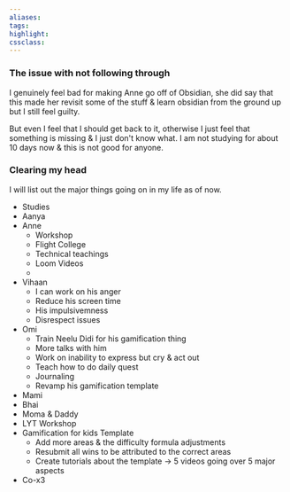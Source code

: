 ```yaml
---
aliases:  
tags:
highlight:  
cssclass:
---
```


### The issue with not following through
I genuinely feel bad for making Anne go off of Obsidian, she did say that this made her revisit some of the stuff & learn obsidian from the ground up but I still feel guilty.

But even I feel that I should get back to it, otherwise I just feel that something is missing & I just don't know what.
I am not studying for about 10 days now & this is not good for anyone.

### Clearing my head
I will list out the major things going on in my life as of now.

- Studies
- Aanya
- Anne
	- Workshop
	- Flight College
	- Technical teachings
	- Loom Videos
	- 
- Vihaan
	- I can work on his anger
	- Reduce his screen time
	- His impulsivemness
	- Disrespect issues
- Omi
	- Train Neelu Didi for his gamification thing
	- More talks with him
	- Work on inability to express but cry & act out
	- Teach how to do daily quest
	- Journaling
	- Revamp his gamification template 
- Mami
- Bhai
- Moma & Daddy
- LYT Workshop
- Gamification for kids Template
	- Add more areas & the difficulty formula adjustments
	- Resubmit all wins to be attributed to the correct areas
	- Create tutorials about the template → 5 videos going over 5 major aspects
- Co-x3
